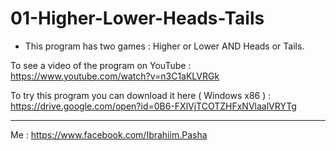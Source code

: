 # 01-Higher-Lower-Heads-Tails

- This program has two games : Higher or Lower AND Heads or Tails.


To see a video of the program on YouTube :
https://www.youtube.com/watch?v=n3C1aKLVRGk


To try this program you can download it here ( Windows x86 ) :
https://drive.google.com/open?id=0B6-FXlVjTCOTZHFxNVlaalVRYTg


-------------

Me : https://www.facebook.com/Ibrahiim.Pasha
